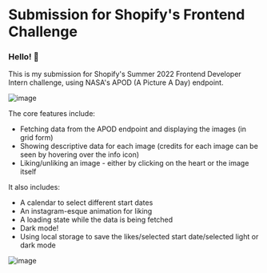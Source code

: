 # Submission for Shopify's Frontend Challenge

### Hello! 👋

This is my submission for Shopify's Summer 2022 Frontend Developer Intern challenge, using NASA's APOD (A Picture A Day) endpoint.

![image](https://user-images.githubusercontent.com/55677478/149648041-00a886ce-3156-4a6a-88da-7154893e8500.png)

The core features include:
- Fetching data from the APOD endpoint and displaying the images (in grid form)
- Showing descriptive data for each image (credits for each image can be seen by hovering over the info icon)
- Liking/unliking an image - either by clicking on the heart or the image itself

It also includes:
- A calendar to select different start dates
- An instagram-esque animation for liking
- A loading state while the data is being fetched
- Dark mode!
- Using local storage to save the likes/selected start date/selected light or dark mode

![image](https://user-images.githubusercontent.com/55677478/149647928-d15037af-9be1-4d06-afac-4e478c088d6d.png)
